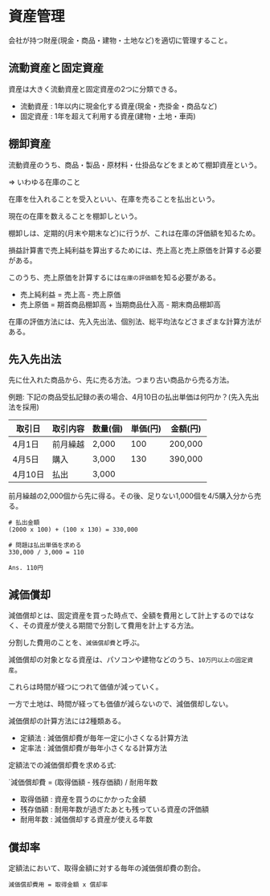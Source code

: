 # 資産管理

会社が持つ財産(現金・商品・建物・土地など)を適切に管理すること。

## 流動資産と固定資産

資産は大きく流動資産と固定資産の2つに分類できる。

- 流動資産 : 1年以内に現金化する資産(現金・売掛金・商品など)
- 固定資産 : 1年を超えて利用する資産(建物・土地・車両)

## 棚卸資産

流動資産のうち、商品・製品・原材料・仕掛品などをまとめて棚卸資産という。

=> いわゆる在庫のこと

在庫を仕入れることを受入といい、在庫を売ることを払出という。

現在の在庫を数えることを棚卸しという。

棚卸しは、定期的(月末や期末など)に行うが、これは在庫の評価額を知るため。

損益計算書で売上純利益を算出するためには、売上高と売上原価を計算する必要がある。

このうち、売上原価を計算するには`在庫の評価額`を知る必要がある。

- 売上純利益 = 売上高 - 売上原価
- 売上原価 = 期首商品棚卸高 + 当期商品仕入高 - 期末商品棚卸高

在庫の評価方法には、先入先出法、個別法、総平均法などさまざまな計算方法がある。

## 先入先出法

先に仕入れた商品から、先に売る方法。つまり古い商品から売る方法。

例題: 下記の商品受払記録の表の場合、4月10日の払出単価は何円か？(先入先出法を採用)

| 取引日  | 取引内容 | 数量(個) | 単価(円) | 金額(円) |
|---------|----------|----------|----------|----------|
| 4月1日  | 前月繰越 | 2,000    | 100      | 200,000  |
| 4月5日  | 購入     | 3,000    | 130      | 390,000  |
| 4月10日 | 払出     | 3,000    |          |          |

前月繰越の2,000個から先に得る。その後、足りない1,000個を4/5購入分から売る。

```
# 払出金額
(2000 x 100) + (100 x 130) = 330,000

# 問題は払出単価を求める
330,000 / 3,000 = 110

Ans. 110円
```

## 減価償却

減価償却とは、固定資産を買った時点で、全額を費用として計上するのではなく、その資産が使える期間で分割して費用を計上する方法。

分割した費用のことを、`減価償却費`と呼ぶ。

減価償却の対象となる資産は、パソコンや建物などのうち、`10万円以上の固定資産`。

これらは時間が経つにつれて価値が減っていく。

一方で土地は、時間が経っても価値が減らないので、減価償却しない。

減価償却の計算方法には2種類ある。

- 定額法 : 減価償却費が毎年一定に小さくなる計算方法
- 定率法 : 減価償却費が毎年小さくなる計算方法

定額法での減価償却費を求める式:

`減価償却費 = (取得価額 - 残存価額) / 耐用年数

- 取得価額 : 資産を買うのにかかった金額
- 残存価額 : 耐用年数が過ぎたあとも残っている資産の評価額
- 耐用年数 : 減価償却する資産が使える年数

## 償却率

定額法において、取得金額に対する毎年の減価償却費の割合。

```
減価償却費用 = 取得金額 x 償却率
```


